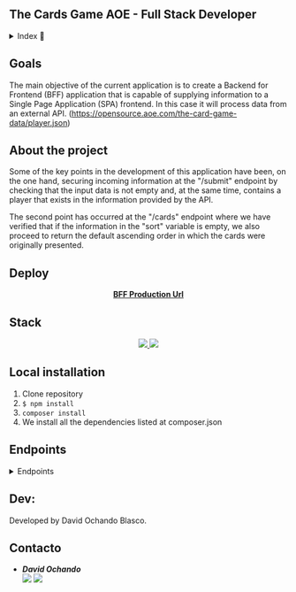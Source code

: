 ## The Cards Game AOE - Full Stack Developer

<details>
  <summary>Index 📝</summary>
  <ol>
    <li><a href="#goals">Goals</a></li>
    <li><a href="#about-the-project">About the project</a></li>
    <li><a href="#stack">Stack</a></li>
    <li><a href="#local-installation">Local installation</a></li>
    <li><a href="#endpoints">Endpoints</a></li>
    <li><a href="#dev">Dev</a></li>
    <li><a href="#special-thanks">Special thanks</a></li>
    <li><a href="#contact">Contact</a></li>
  </ol>
</details>

## Goals

The main objective of the current application is to create a Backend for Frontend (BFF) application that is capable of supplying information to a Single Page Application (SPA) frontend. In this case it will process data from an external API. (https://opensource.aoe.com/the-card-game-data/player.json)

## About the project


Some of the key points in the development of this application have been, on the one hand, securing incoming information at the "/submit" endpoint by checking that the input data is not empty and, at the same time, contains a player that exists in the information provided by the API.

The second point has occurred at the "/cards" endpoint where we have verified that if the information in the "sort" variable is empty, we also proceed to return the default ascending order in which the cards were originally presented.

## Deploy 
<div align="center">
    <a href="https://cardsbff-production.up.railway.app/"><strong>BFF Production Url </strong></a>
</div>

## Stack
<div align="center">
<a href="https://www.php.net/">
    <img src= "https://img.shields.io/badge/php-%23777BB4.svg?style=for-the-badge&logo=php&logoColor=white"/>
</a>
<a href="https://laravel.com/">
    <img src= "https://img.shields.io/badge/laravel-%23FF2D20.svg?style=for-the-badge&logo=laravel&logoColor=white"/>
</a>
 </div>

## Local installation
1. Clone repository
2. ` $ npm install `
3. `composer install`
4. We install all the dependencies listed at composer.json

## Endpoints
<details>
<summary>Endpoints</summary>

- CARD INFORMATION PROCESS
    - PLAYER SUBMIT

            POST http://localhost:8000/api/submit
        body:
        ``` js
            {
                "realName": "Esmeralda Carrillo",
                "playerName": "Skulldart",
                "asset": "Yellow Orichalcum Of Paladins"
            }
        ```

    - CARD SORT & DATA FETCH

            GET http://localhost:8000/api/cards
        
</details>

## Dev:

Developed by David Ochando Blasco. 

## Contacto

- ***David Ochando***  
<a href = "mailto:davidochando1986@gmail.com"><img src="https://img.shields.io/badge/Gmail-C6362C?style=for-the-badge&logo=gmail&logoColor=white" target="_blank"></a>
<a href="https://github.com/Dave86dev" target="_blank"><img src="https://img.shields.io/badge/github-24292F?style=for-the-badge&logo=github&logoColor=green" target="_blank"></a> 
